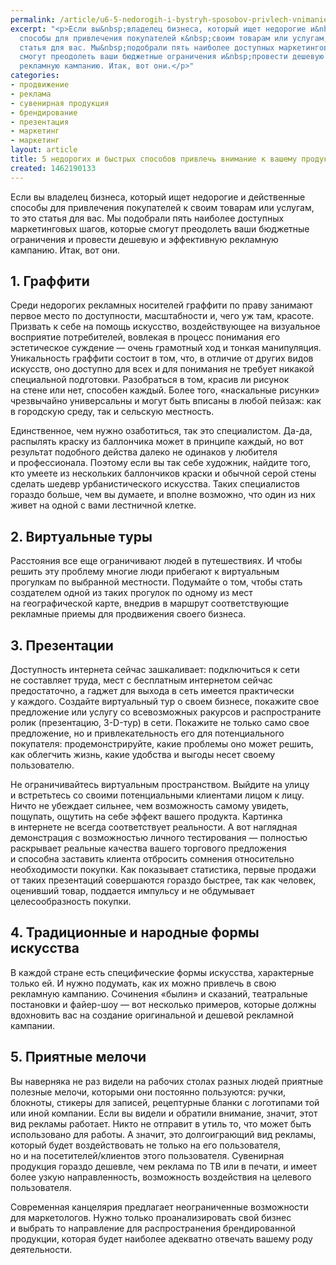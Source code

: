 ```yaml
---
permalink: /article/u6-5-nedorogih-i-bystryh-sposobov-privlech-vnimanie-k-vashemu-produktu
excerpt: "<p>Если вы&nbsp;владелец бизнеса, который ищет недорогие и&nbsp;действенные
  способы для привлечения покупателей к&nbsp;своим товарам или услугам, то&nbsp;это
  статья для вас. Мы&nbsp;подобрали пять наиболее доступных маркетинговых шагов, которые
  смогут преодолеть ваши бюджетные ограничения и&nbsp;провести дешевую и&nbsp;эффективную
  рекламную кампанию. Итак, вот они.</p>"
categories:
- продвижение
- реклама
- сувенирная продукция
- брендирование
- презентация
- маркетинг
- маркетинг
layout: article
title: 5 недорогих и быстрых способов привлечь внимание к вашему продукту
created: 1462190133
---
```

Если вы владелец бизнеса, который ищет недорогие и действенные способы для привлечения покупателей к своим товарам или услугам, то это статья для вас. Мы подобрали пять наиболее доступных маркетинговых шагов, которые смогут преодолеть ваши бюджетные ограничения и провести дешевую и эффективную рекламную кампанию. Итак, вот они.

## 1. Граффити ##

Среди недорогих рекламных носителей граффити по праву занимают первое место по доступности, масштабности и, чего уж там, красоте. Призвать к себе на помощь искусство, воздействующее на визуальное восприятие потребителей, вовлекая в процесс понимания его эстетическое суждение — очень грамотный ход и тонкая манипуляция. Уникальность граффити состоит в том, что, в отличие от других видов искусств, оно доступно для всех и для понимания не требует никакой специальной подготовки. Разобраться в том, красив ли рисунок на стене или нет, способен каждый. Более того, «наскальные рисунки» чрезвычайно универсальны и могут быть вписаны в любой пейзаж: как в городскую среду, так и сельскую местность.

Единственное, чем нужно озаботиться, так это специалистом. Да-да, распылять краску из баллончика может в принципе каждый, но вот результат подобного действа далеко не одинаков у любителя и профессионала. Поэтому если вы так себе художник, найдите того, кто умеете из нескольких баллончиков краски и обычной серой стены сделать шедевр урбанистического искусства. Таких специалистов гораздо больше, чем вы думаете, и вполне возможно, что один из них живет на одной с вами лестничной клетке.

## 2. Виртуальные туры ##

Расстояния все еще ограничивают людей в путешествиях. И чтобы решить эту проблему многие люди прибегают к виртуальным прогулкам по выбранной местности. Подумайте о том, чтобы стать создателем одной из таких прогулок по одному из мест на географической карте, внедрив в маршрут соответствующие рекламные приемы для продвижения своего бизнеса.

## 3. Презентации ##

Доступность интернета сейчас зашкаливает: подключиться к сети не составляет труда, мест с бесплатным интернетом сейчас предостаточно, а гаджет для выхода в сеть имеется практически у каждого. Создайте виртуальный тур о своем бизнесе, покажите свое предложение или услугу со всевозможных ракурсов и распространите ролик (презентацию, 3-D-тур) в сети. Покажите не только само свое предложение, но и привлекательность его для потенциального покупателя: продемонстрируйте, какие проблемы оно может решить, как облегчить жизнь, какие удобства и выгоды несет своему пользователю.

Не ограничивайтесь виртуальным пространством. Выйдите на улицу и встретьтесь со своими потенциальными клиентами лицом к лицу. Ничто не убеждает сильнее, чем возможность самому увидеть, пощупать, ощутить на себе эффект вашего продукта. Картинка в интернете не всегда соответствует реальности. А вот наглядная демонстрация с возможностью личного тестирования — полностью раскрывает реальные качества вашего торгового предложения и способна заставить клиента отбросить сомнения относительно необходимости покупки. Как показывает статистика, первые продажи от таких презентаций совершаются гораздо быстрее, так как человек, оценивший товар, поддается импульсу и не обдумывает целесообразность покупки.

## 4. Традиционные и народные формы искусства ##

В каждой стране есть специфические формы искусства, характерные только ей. И нужно подумать, как их можно привлечь в свою рекламную кампанию. Сочинения «былин» и сказаний, театральные постановки и файер-шоу — вот несколько примеров, которые должны вдохновить вас на создание оригинальной и дешевой рекламной кампании.

## 5. Приятные мелочи ##

Вы наверняка не раз видели на рабочих столах разных людей приятные полезные мелочи, которыми они постоянно пользуются: ручки, блокноты, стикеры для записей, рецептурные бланки с логотипами той или иной компании. Если вы видели и обратили внимание, значит, этот вид рекламы работает. Никто не отправит в утиль то, что может быть использовано для работы. А значит, это долгоиграющий вид рекламы, который будет воздействовать не только на его пользователя, но и на посетителей/клиентов этого пользователя. Сувенирная продукция гораздо дешевле, чем реклама по ТВ или в печати, и имеет более узкую направленность, возможность воздействия на целевого пользователя.

Современная канцелярия предлагает неограниченные возможности для маркетологов. Нужно только проанализировать свой бизнес и выбрать то направление для распространения брендированной продукции, которая будет наиболее адекватно отвечать вашему роду деятельности.
